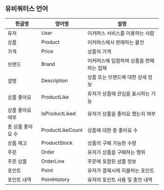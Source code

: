 ## 유비쿼터스 언어

| 한글명        | 영어명              | 설명                     |
|------------|------------------|------------------------|
| 유저         | User             | 이커머스 서비스를 이용하는 사람      |
| 상품         | Product          | 이커머스에서 판매하는 물건         |
| 가격         | Price            | 상품의 가격                 |
| 브랜드        | Brand            | 이커머스에 입점하여 상품을 판매하는 업체 |
| 설명         | Description      | 상품 또는 브랜드에 대한 상세 정보    |
| 상품 좋아요     | ProductLike      | 유저가 상품에 관심을 표시하는 기능    |
| 상품 좋아요 여부  | IsProductLiked   | 유저가 상품을 좋아요 했는지 여부     |
| 총 상품 좋아요 수 | ProductLikeCount | 상품에 대한 총 좋아요 수         |
| 상품 재고      | ProductStock     | 상품의 구매 가능한 수량          |
| 주문         | Order            | 유저가 상품을 구매하는 행위        |
| 주문 상품      | OrderLine        | 주문에 포함된 상품 정보          |
| 포인트        | Point            | 유저가 결제시에 지불하는 포인트      |
| 포인트 내역     | PointHistory     | 유저의 포인트 사용 및 충전 내역     |

 